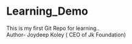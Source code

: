 # Learning_Demo
This is my first Git Repo for learning..
<br>
Author- Joydeep Koley ( CEO of Jk Foundation)

